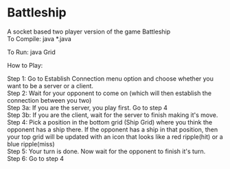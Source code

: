 # Battleship
A socket based two player version of the game Battleship   
To Compile:
java *.java

To Run:
java Grid

How to Play: 

Step 1: Go to Establish Connection menu option and choose whether you want to be a server or a client.  
Step 2: Wait for your opponent to come on (which will then establish the connection between you two)   
Step 3a: If you are the server, you play first. Go to step 4   
Step 3b: If you are the client, wait for the server to finish making it's move.    
Step 4: Pick a position in the bottom grid (Ship Grid) where you think the opponent has a ship there. If the opponent has a ship in that position, then your top grid will be updated with an icon that looks like a red ripple(hit) or a blue ripple(miss)       
Step 5: Your turn is done. Now wait for the opponent to finish it's turn.  
Step 6: Go to step 4  
